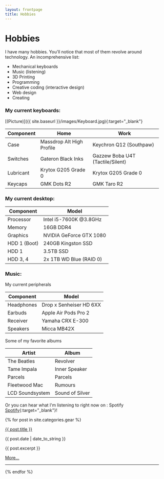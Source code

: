 ```yaml
---
layout: frontpage
title: Hobbies
---
```


# Hobbies

I have many hobbies. You'll notice that most of them revolve around technology.
An incomprehensive list:
- Mechanical keyboards
- Music (listening)
- 3D Printing
- Programming
- Creative coding (interactive design)
- Web design
- Creating

### My current keyboards:
[(Picture)]({{ site.baseurl }}/images/Keyboard.jpg){:target="_blank"}

| Component | Home                      | Work                             |
|-----------|---------------------------| ---------------------------------|
| Case      | Massdrop Alt High Profile | Keychron Q12 (Southpaw)          |
| Switches  | Gateron Black Inks        | Gazzew Boba U4T (Tactile/Silent) |
| Lubricant | Krytox G205 Grade 0       | Krytox G205 Grade 0              |
| Keycaps   | GMK Dots R2               | GMK Taro R2                      |


### My current desktop:

| Component    | Model                            |
|--------------|----------------------------------|
| Processor    | Intel i5-7600K @3.8GHz           |
| Memory       | 16GB DDR4                        |
| Graphics     | NVIDIA GeForce GTX 1080          |
| HDD 1 (Boot) | 240GB Kingston SSD               |
| HDD 1        | 3.5TB SSD                        |
| HDD 3, 4     | 2x 1TB WD Blue (RAID 0)          |

### Music:

My current peripherals

| Component  | Model                   |
|------------|-------------------------|
| Headphones | Drop x Senheiser HD 6XX |
| Earbuds    | Apple Air Pods Pro 2    |
| Receiver   | Yamaha CRX E-300        |
| Speakers   | Micca MB42X             |

Some of my favorite albums

| Artist          | Album           |
|-----------------|-----------------|
| The Beatles     | Revolver        |
| Tame Impala     | Inner Speaker   |
| Parcels         | Parcels         |
| Fleetwood Mac   | Rumours         |
| LCD Soundsystem | Sound of Silver |

Or you can hear what I'm listening to right now on 
: <i class="fa-brands fa-spotify"></i> Spotify
[Spotify](https://open.spotify.com/user/12187197787?si=6c2dbcb003764445){:target="_blank"}!

{% for post in site.categories.gear %}

<a href="{{ site.baseurl }}{{ post.url }}">{{ post.title }}</a>

{{ post.date | date_to_string }}

<p>{{ post.excerpt }}</p>

<p><a href="{{ site.baseurl }}{{ post.url }}">More...</a></p>

-----

{% endfor %}
